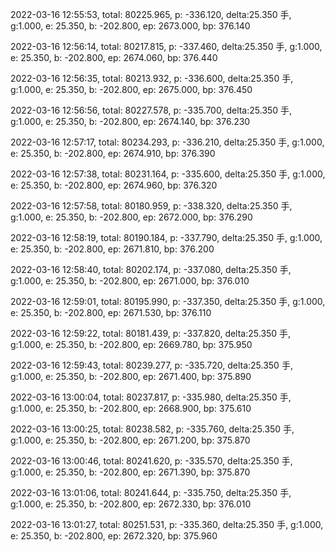 2022-03-16 12:55:53, total: 80225.965, p: -336.120, delta:25.350 手, g:1.000, e: 25.350, b: -202.800, ep: 2673.000, bp: 376.140

2022-03-16 12:56:14, total: 80217.815, p: -337.460, delta:25.350 手, g:1.000, e: 25.350, b: -202.800, ep: 2674.060, bp: 376.440

2022-03-16 12:56:35, total: 80213.932, p: -336.600, delta:25.350 手, g:1.000, e: 25.350, b: -202.800, ep: 2675.000, bp: 376.450

2022-03-16 12:56:56, total: 80227.578, p: -335.700, delta:25.350 手, g:1.000, e: 25.350, b: -202.800, ep: 2674.140, bp: 376.230

2022-03-16 12:57:17, total: 80234.293, p: -336.210, delta:25.350 手, g:1.000, e: 25.350, b: -202.800, ep: 2674.910, bp: 376.390

2022-03-16 12:57:38, total: 80231.164, p: -335.600, delta:25.350 手, g:1.000, e: 25.350, b: -202.800, ep: 2674.960, bp: 376.320

2022-03-16 12:57:58, total: 80180.959, p: -338.320, delta:25.350 手, g:1.000, e: 25.350, b: -202.800, ep: 2672.000, bp: 376.290

2022-03-16 12:58:19, total: 80190.184, p: -337.790, delta:25.350 手, g:1.000, e: 25.350, b: -202.800, ep: 2671.810, bp: 376.200

2022-03-16 12:58:40, total: 80202.174, p: -337.080, delta:25.350 手, g:1.000, e: 25.350, b: -202.800, ep: 2671.000, bp: 376.010

2022-03-16 12:59:01, total: 80195.990, p: -337.350, delta:25.350 手, g:1.000, e: 25.350, b: -202.800, ep: 2671.530, bp: 376.110

2022-03-16 12:59:22, total: 80181.439, p: -337.820, delta:25.350 手, g:1.000, e: 25.350, b: -202.800, ep: 2669.780, bp: 375.950

2022-03-16 12:59:43, total: 80239.277, p: -335.720, delta:25.350 手, g:1.000, e: 25.350, b: -202.800, ep: 2671.400, bp: 375.890

2022-03-16 13:00:04, total: 80237.817, p: -335.980, delta:25.350 手, g:1.000, e: 25.350, b: -202.800, ep: 2668.900, bp: 375.610

2022-03-16 13:00:25, total: 80238.582, p: -335.760, delta:25.350 手, g:1.000, e: 25.350, b: -202.800, ep: 2671.200, bp: 375.870

2022-03-16 13:00:46, total: 80241.620, p: -335.570, delta:25.350 手, g:1.000, e: 25.350, b: -202.800, ep: 2671.390, bp: 375.870

2022-03-16 13:01:06, total: 80241.644, p: -335.750, delta:25.350 手, g:1.000, e: 25.350, b: -202.800, ep: 2672.330, bp: 376.010

2022-03-16 13:01:27, total: 80251.531, p: -335.360, delta:25.350 手, g:1.000, e: 25.350, b: -202.800, ep: 2672.320, bp: 375.960